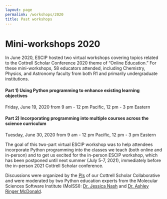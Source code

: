 ```yaml
---
layout: page
permalink: /workshops/2020
title: Past workshops
---
```


# Mini-workshops 2020

In June 2020, ESCIP hosted two virtual workshops covering topics related to the Cottrell Scholar Conference 2020 theme of “Online Education.” For these mini-workshops, 58 educators attended, including Chemistry, Physics, and Astronomy faculty from both R1 and primarily undergraduate institutions.

#### Part 1) Using Python programming to enhance existing learning objectives

Friday, June 19, 2020 from 9 am - 12 pm Pacific, 12 pm - 3 pm Eastern

#### Part 2) Incorporating programming into multiple courses across the science curriculum

Tuesday, June 30, 2020 from 9 am - 12 pm Pacific, 12 pm - 3 pm Eastern 

The goal of this two-part virtual ESCIP workshop was to help attendees incorporate Python programming into the classes we teach (both online and in-person) and to get us excited for the in-person ESCIP workshop, which has been postponed until next summer (July 5-7, 2021), immediately before the in-person 2021 Cottrell Scholar conference. 

Discussions were organized by the [PIs](../team) of our Cottrell Scholar Collaborative and were moderated by two Python education experts from the Molecular Sciences Software Institute (MolSSI): [Dr. Jessica Nash](https://molssi.org/molssi-software-scientist-dr-jessica-nash/) and [Dr. Ashley Ringer McDonald](https://chemistry.calpoly.edu/content/faculty/ashley_mcdonald).

<!--  To learn more about the virtual ESCIP workshop and express interest, please fill out this brief [survey](https://docs.google.com/forms/d/e/1FAIpQLSdyTNnjwZ37-7-L5WDohQNOqmUdZOM3F2XpkUaFhsFM1CJgMg/viewform) before June 15, 2020.

Upon receipt of your survey, we will send you a link to our ZOOM meeting and relevant workshop information. --->

